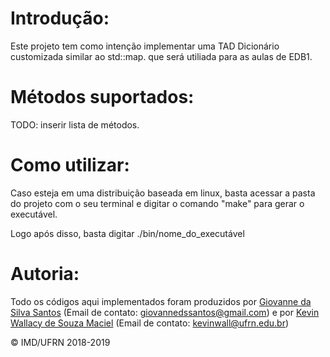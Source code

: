 # Introdução: #

 Este projeto tem como intenção implementar uma TAD Dicionário customizada  similar ao std::map. que será utiliada para as aulas de EDB1.

# Métodos suportados: #

 TODO: inserir lista de métodos.

# Como utilizar: #

 Caso esteja em uma distribuição baseada em linux, basta acessar a pasta do projeto com o seu terminal e digitar o comando "make" para gerar o executável.

 Logo após disso, basta digitar ./bin/nome_do_executável

# Autoria: #

Todo os códigos aqui implementados foram produzidos por [Giovanne da Silva Santos](https://github.com/GSDante) (Email de contato: <giovannedssantos@gmail.com>) e por [Kevin Wallacy de Souza Maciel](giovannedssantos@gmail.com) (Email de contato: <kevinwall@ufrn.edu.br>)

&copy; IMD/UFRN 2018-2019
